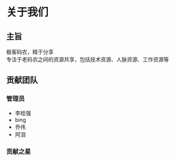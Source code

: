 # 关于我们

## 主旨

极客码农，精于分享 <br>
专注于老码农之间的资源共享，包括技术资源、人脉资源、工作资源等

## 贡献团队

### 管理员
* 李桂强
* bing
* 乔伟
* 阿泪
### 贡献之星

